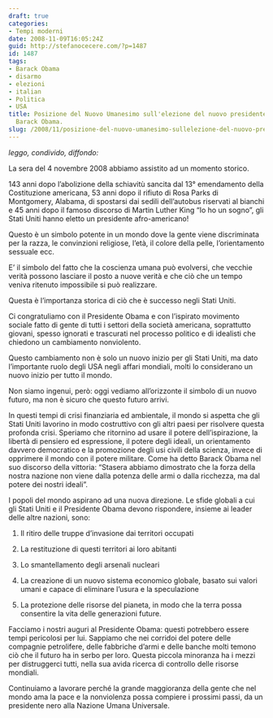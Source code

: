 ```yaml
---
draft: true
categories:
- Tempi moderni
date: 2008-11-09T16:05:24Z
guid: http://stefanocecere.com/?p=1487
id: 1487
tags:
- Barack Obama
- disarmo
- elezioni
- italian
- Politica
- USA
title: Posizione del Nuovo Umanesimo sull'elezione del nuovo presidente USA
  Barack Obama.
slug: /2008/11/posizione-del-nuovo-umanesimo-sullelezione-del-nuovo-presidente-usa-barack-obama/
---
```


_leggo, condivido, diffondo:_

La sera del 4 novembre 2008 abbiamo assistito ad un momento storico.
  
143 anni dopo l’abolizione della schiavitù sancita dal 13° emendamento della Costituzione americana, 53 anni dopo il rifiuto di Rosa Parks di Montgomery, Alabama, di spostarsi dai sedili dell’autobus riservati al bianchi e 45 anni dopo il famoso discorso di Martin Luther King “Io ho un sogno”, gli Stati Uniti hanno eletto un presidente afro-americano!

Questo è un simbolo potente in un mondo dove la gente viene discriminata per la razza, le convinzioni religiose, l’età, il colore della pelle, l’orientamento sessuale ecc.

E’ il simbolo del fatto che la coscienza umana può evolversi, che vecchie verità possono lasciare il posto a nuove verità e che ciò che un tempo veniva ritenuto impossibile si può realizzare.

Questa è l’importanza storica di ciò che è successo negli Stati Uniti.

Ci congratuliamo con il Presidente Obama e con l’ispirato movimento sociale fatto di gente di tutti i settori della società americana, soprattutto giovani, spesso ignorati e trascurati nel processo politico e di idealisti che chiedono un cambiamento nonviolento.

Questo cambiamento non è solo un nuovo inizio per gli Stati Uniti, ma dato l’importante ruolo degli USA negli affari mondiali, molti lo considerano un nuovo inizio per tutto il mondo.

Non siamo ingenui, però: oggi vediamo all’orizzonte il simbolo di un nuovo futuro, ma non è sicuro che questo futuro arrivi.

In questi tempi di crisi finanziaria ed ambientale, il mondo si aspetta che gli Stati Uniti lavorino in modo costruttivo con gli altri paesi per risolvere questa profonda crisi. Speriamo che ritornino ad usare il potere dell’ispirazione, la libertà di pensiero ed espressione, il potere degli ideali, un orientamento davvero democratico e la promozione degli usi civili della scienza, invece di opprimere il mondo con il potere militare. Come ha detto Barack Obama nel suo discorso della vittoria: “Stasera abbiamo dimostrato che la forza della nostra nazione non viene dalla potenza delle armi o dalla ricchezza, ma dal potere dei nostri ideali”.

I popoli del mondo aspirano ad una nuova direzione. Le sfide globali a cui gli Stati Uniti e il Presidente Obama devono rispondere, insieme ai leader delle altre nazioni, sono:

1) Il ritiro delle truppe d’invasione dai territori occupati
  
2) La restituzione di questi territori ai loro abitanti
  
3) Lo smantellamento degli arsenali nucleari
  
4) La creazione di un nuovo sistema economico globale, basato sui valori umani e capace di eliminare l’usura e la speculazione
  
5) La protezione delle risorse del pianeta, in modo che la terra possa consentire la vita delle generazioni future.

Facciamo i nostri auguri al Presidente Obama: questi potrebbero essere tempi pericolosi per lui. Sappiamo che nei corridoi del potere delle compagnie petrolifere, delle fabbriche d’armi e delle banche molti temono ciò che il futuro ha in serbo per loro. Questa piccola minoranza ha i mezzi per distruggerci tutti, nella sua avida ricerca di controllo delle risorse mondiali.

Continuiamo a lavorare perché la grande maggioranza della gente che nel mondo ama la pace e la nonviolenza possa compiere i prossimi passi, da un presidente nero alla Nazione Umana Universale.